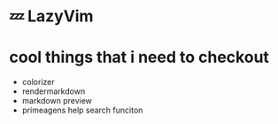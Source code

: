 # 💤 LazyVim

# cool things that i need to checkout
- colorizer
- rendermarkdown
- markdown preview
- primeagens help search funciton
